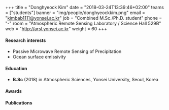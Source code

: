 ﻿+++
title = "Donghyeock Kim"
date = "2018-03-24T13:39:46+02:00"
teams = ["students"]
banner = "img/people/donghyeockkim.png"
email = "kimbab1111@yonsei.ac.kr"
job = "Combined M.Sc./Ph.D. student"
phone = "-"
room = "Atmospheric Remote Sensing Laboratory / Science Hall 529B"
web = "http://arsl.yonsei.ac.kr"
weight = 60
+++

#### Research interests
+ Passive Microwave Remote Sensing of Precipitation
+ Ocean surface emissivity

#### Education
 + **B.Sc** (2018) in Atmospheric Sciences, Yonsei University, Seoul, Korea

#### Awards


#### Publications
